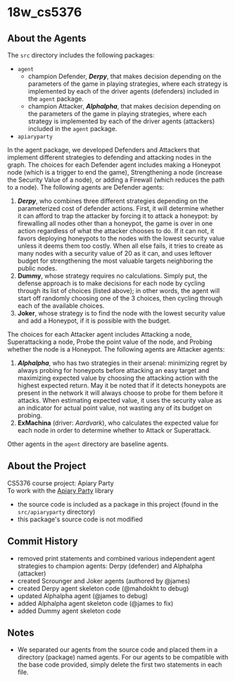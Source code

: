 # 18w_cs5376
## About the Agents
The `src` directory includes the following packages:
- `agent`
    - champion Defender, ___Derpy___, that makes decision depending on the parameters of the game in playing strategies, where each strategy is implemented by each of the driver agents (defenders) included in the `agent` package.
    - champion Attacker, ___Alphalpha___, that makes decision depending on the parameters of the game in playing strategies, where each strategy is implemented by each of the driver agents (attackers) included in the `agent` package.
- `apiaryparty` <br/>

In the agent package, we developed Defenders and Attackers that implement different strategies to defending and attacking nodes in the graph.
The choices for each Defender agent includes making a Honeypot node (which is a trigger to end the game), Strengthening a node (increase the Security Value of a node), or adding a Firewall (which reduces the path to a node).
The following agents are Defender agents:
1. ___Derpy___, who combines three different strategies depending on the parameterized cost of defender actions. First, it will determine whether it can afford to trap the attacker by forcing it to attack a honeypot: by firewalling all nodes other than a honeypot, the game is over in one action regardless of what the attacker chooses to do. If it can not, it favors deploying honeypots to the nodes with the lowest security value unless it deems them too costly. When all else fails, it tries to create as many nodes with a security value of 20 as it can, and uses leftover budget for strengthening the most valuable targets neighboring the public nodes.
2. __Dummy__, whose strategy requires no calculations. Simply put, the defense approach is to make decisions for each node by cycling through its list of choices (listed above); in other words, the agent will start off randomly choosing one of the 3 choices, then cycling through each of the available choices.
3. __Joker__, whose strategy is to find the node with the lowest security value and add a Honeypot, if it is possible with the budget. <br/>

The choices for each Attacker agent includes Attacking a node, Superattacking a node, Probe the point value of the node, and Probing whether the node is a Honeypot.
The following agents are Attacker agents:
1. ___Alphalpha___, who has two strategies in their arsenal: minimizing regret by always probing for honeypots before attacking an easy target and maximizing expected value by choosing the attacking action with the highest expected return. May it be noted that if it detects honeypots are present in the network it will always choose to probe for them before it attacks. When estimating expected value, it uses the security value as an indicator for actual point value, not wasting any of its budget on probing.<br/>
2. __ExMachina__ (driver: _Aardvark_), who calculates the expected value for each node in order to determine whether to Attack or Superattack.

Other agents in the `agent` directory are baseline agents.

## About the Project
CS5376 course project: Apiary Party <br/>
To work with the [Apiary Party](https://github.com/osveliz/ApiaryParty) library
- the source code is included as a package in this project (found in the `src/apiaryparty` directory)
- this package's source code is not modified

## Commit History
- removed print statements and combined various independent agent strategies to champion agents: Derpy (defender) and Alphalpha (attacker)
- created Scrounger and Joker agents (authored by @james)
- created Derpy agent skeleton code (@mahdokht to debug)
- updated Alphalpha agent (@james to debug)
- added Alphalpha agent skeleton code (@james to fix)
- added Dummy agent skeleton code

## Notes
- We separated our agents from the source code and placed them in a directory (package) named agents. For our agents to be compatible with the base code provided, simply delete the first two statements in each file.
